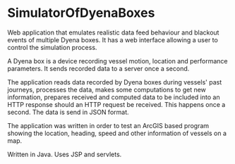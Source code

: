 # SimulatorOfDyenaBoxes
Web application that emulates realistic data feed behaviour and blackout events of multiple Dyena boxes. It has a web interface allowing a user to control the simulation process.

A Dyena box is a device recording vessel motion, location and performance parameters. It sends recorded data to a server once a second.

The application reads data recorded by Dyena boxes during vessels' past journeys, processes the data, makes some computations to get new information, prepares received and computed data to be included into an HTTP response should an HTTP request be received. This happens once a second. The data is send in JSON format.

The application was written in order to test an ArcGIS based program showing the location, heading, speed and other information of vessels on a map.

Written in Java. Uses JSP and servlets.


